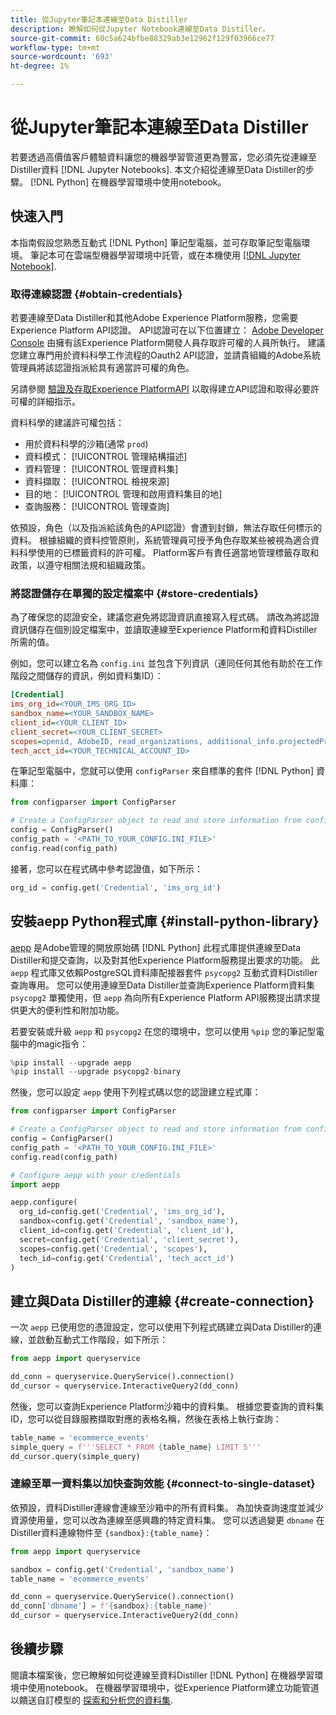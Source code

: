 ```yaml
---
title: 從Jupyter筆記本連線至Data Distiller
description: 瞭解如何從Jupyter Notebook連線至Data Distiller。
source-git-commit: 60c5a624bfbe88329ab3e12962f129f03966ce77
workflow-type: tm+mt
source-wordcount: '693'
ht-degree: 1%

---
```


# 從Jupyter筆記本連線至Data Distiller

若要透過高價值客戶體驗資料讓您的機器學習管道更為豐富，您必須先從連線至Distiller資料 [!DNL Jupyter Notebooks]. 本文介紹從連線至Data Distiller的步驟。 [!DNL Python] 在機器學習環境中使用notebook。

## 快速入門

本指南假設您熟悉互動式 [!DNL Python] 筆記型電腦，並可存取筆記型電腦環境。 筆記本可在雲端型機器學習環境中託管，或在本機使用 [[!DNL Jupyter Notebook]](https://jupyter.org/).

### 取得連線認證 {#obtain-credentials}

若要連線至Data Distiller和其他Adobe Experience Platform服務，您需要Experience Platform API認證。 API認證可在以下位置建立：  [Adobe Developer Console](https://developer.adobe.com/console/home) 由擁有該Experience Platform開發人員存取許可權的人員所執行。 建議您建立專門用於資料科學工作流程的Oauth2 API認證，並請貴組織的Adobe系統管理員將該認證指派給具有適當許可權的角色。

另請參閱 [驗證及存取Experience PlatformAPI](../../../landing/api-authentication.md) 以取得建立API認證和取得必要許可權的詳細指示。

資料科學的建議許可權包括：

- 用於資料科學的沙箱(通常 `prod`)
- 資料模式： [!UICONTROL 管理結構描述]
- 資料管理： [!UICONTROL 管理資料集]
- 資料擷取： [!UICONTROL 檢視來源]
- 目的地： [!UICONTROL 管理和啟用資料集目的地]
- 查詢服務： [!UICONTROL 管理查詢]

依預設，角色（以及指派給該角色的API認證）會遭到封鎖，無法存取任何標示的資料。 根據組織的資料控管原則，系統管理員可授予角色存取某些被視為適合資料科學使用的已標籤資料的許可權。 Platform客戶有責任適當地管理標籤存取和政策，以遵守相關法規和組織政策。

### 將認證儲存在單獨的設定檔案中 {#store-credentials}

為了確保您的認證安全，建議您避免將認證資訊直接寫入程式碼。 請改為將認證資訊儲存在個別設定檔案中，並讀取連線至Experience Platform和資料Distiller所需的值。

例如，您可以建立名為 `config.ini` 並包含下列資訊（連同任何其他有助於在工作階段之間儲存的資訊，例如資料集ID）：

```ini
[Credential]
ims_org_id=<YOUR_IMS_ORG_ID>
sandbox_name=<YOUR_SANDBOX_NAME>
client_id=<YOUR_CLIENT_ID>
client_secret=<YOUR_CLIENT_SECRET>
scopes=openid, AdobeID, read_organizations, additional_info.projectedProductContext, session
tech_acct_id=<YOUR_TECHNICAL_ACCOUNT_ID>
```

在筆記型電腦中，您就可以使用 `configParser` 來自標準的套件 [!DNL Python] 資料庫：

```python
from configparser import ConfigParser

# Create a ConfigParser object to read and store information from config.ini
config = ConfigParser()
config_path = '<PATH_TO_YOUR_CONFIG.INI_FILE>'
config.read(config_path)
```

接著，您可以在程式碼中參考認證值，如下所示：

```python
org_id = config.get('Credential', 'ims_org_id')
```

## 安裝aepp Python程式庫 {#install-python-library}

[aepp](https://github.com/adobe/aepp/tree/main) 是Adobe管理的開放原始碼 [!DNL Python] 此程式庫提供連線至Data Distiller和提交查詢，以及對其他Experience Platform服務提出要求的功能。 此 `aepp` 程式庫又依賴PostgreSQL資料庫配接器套件  `psycopg2` 互動式資料Distiller查詢專用。 您可以使用連線至Data Distiller並查詢Experience Platform資料集 `psycopg2` 單獨使用，但 `aepp` 為向所有Experience Platform API服務提出請求提供更大的便利性和附加功能。

若要安裝或升級 `aepp` 和 `psycopg2` 在您的環境中，您可以使用 `%pip` 您的筆記型電腦中的magic指令：

```python
%pip install --upgrade aepp
%pip install --upgrade psycopg2-binary
```

然後，您可以設定 `aepp` 使用下列程式碼以您的認證建立程式庫：

```python
from configparser import ConfigParser

# Create a ConfigParser object to read and store information from config.ini
config = ConfigParser()
config_path = '<PATH_TO_YOUR_CONFIG.INI_FILE>'
config.read(config_path)

# Configure aepp with your credentials
import aepp

aepp.configure(
  org_id=config.get('Credential', 'ims_org_id'),
  sandbox=config.get('Credential', 'sandbox_name'),
  client_id=config.get('Credential', 'client_id'), 
  secret=config.get('Credential', 'client_secret'),
  scopes=config.get('Credential', 'scopes'),
  tech_id=config.get('Credential', 'tech_acct_id')
)
```

## 建立與Data Distiller的連線 {#create-connection}

一次 `aepp` 已使用您的憑證設定，您可以使用下列程式碼建立與Data Distiller的連線，並啟動互動式工作階段，如下所示：

```python
from aepp import queryservice

dd_conn = queryservice.QueryService().connection()
dd_cursor = queryservice.InteractiveQuery2(dd_conn)
```

然後，您可以查詢Experience Platform沙箱中的資料集。 根據您要查詢的資料集ID，您可以從目錄服務擷取對應的表格名稱，然後在表格上執行查詢：

```python
table_name = 'ecommerce_events'
simple_query = f'''SELECT * FROM {table_name} LIMIT 5'''
dd_cursor.query(simple_query)
```

### 連線至單一資料集以加快查詢效能 {#connect-to-single-dataset}

依預設，資料Distiller連線會連線至沙箱中的所有資料集。 為加快查詢速度並減少資源使用量，您可以改為連線至感興趣的特定資料集。 您可以透過變更 `dbname` 在Distiller資料連線物件至 `{sandbox}:{table_name}`：

```python
from aepp import queryservice

sandbox = config.get('Credential', 'sandbox_name')
table_name = 'ecommerce_events'

dd_conn = queryservice.QueryService().connection()
dd_conn['dbname'] = f'{sandbox}:{table_name}'
dd_cursor = queryservice.InteractiveQuery2(dd_conn)
```

## 後續步驟

閱讀本檔案後，您已瞭解如何從連線至資料Distiller [!DNL Python] 在機器學習環境中使用notebook。 在機器學習環境中，從Experience Platform建立功能管道以饋送自訂模型的 [探索和分析您的資料集](./exploratory-analysis.md).
